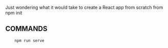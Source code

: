 Just wondering what it would take to create a React app from scratch from npm init

## COMMANDS

```bash 
    npm run serve
```
